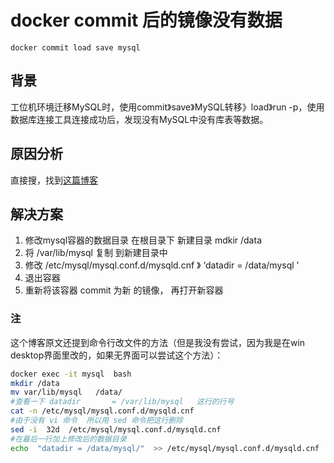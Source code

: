 # docker commit 后的镜像没有数据

    docker commit load save mysql

## 背景

工位机环境迁移MySQL时，使用commit》save》MySQL转移》load》run -p，使用数据库连接工具连接成功后，发现没有MySQL中没有库表等数据。

## 原因分析

直接搜，找到[这篇博客](https://www.cnblogs.com/scfssq/p/17516803.html)

## 解决方案

1. 修改mysql容器的数据目录 在根目录下 新建目录 mdkir /data
2. 将 /var/lib/mysql 复制 到新建目录中
3. 修改 /etc/mysql/mysql.conf.d/mysqld.cnf 》 ‘datadir = /data/mysql ’
4. 退出容器
5. 重新将该容器 commit 为新 的镜像， 再打开新容器

### 注

这个博客原文还提到命令行改文件的方法（但是我没有尝试，因为我是在win desktop界面里改的，如果无界面可以尝试这个方法）：

```Bash
docker exec -it mysql  bash
mkdir /data
mv var/lib/mysql   /data/
#查看一下 datadir       = /var/lib/mysql   这行的行号
cat -n /etc/mysql/mysql.conf.d/mysqld.cnf
#由于没有 vi 命令  所以用 sed 命令把这行删除
sed -i  32d  /etc/mysql/mysql.conf.d/mysqld.cnf
#在最后一行加上修改后的数据目录
echo  "datadir = /data/mysql/"  >> /etc/mysql/mysql.conf.d/mysqld.cnf
```
